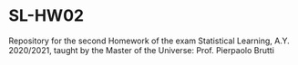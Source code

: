 # SL-HW02
Repository for the second Homework of the exam Statistical Learning, A.Y. 2020/2021, taught by the Master of the Universe: Prof. Pierpaolo Brutti
